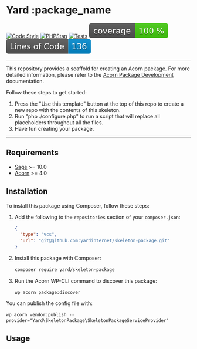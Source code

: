 # Yard :package_name

[![Code Style](https://github.com/yardinternet/skeleton-package/actions/workflows/format-php.yml/badge.svg?no-cache)](https://github.com/yardinternet/skeleton-package/actions/workflows/format-php.yml)
[![PHPStan](https://github.com/yardinternet/skeleton-package/actions/workflows/phpstan.yml/badge.svg?no-cache)](https://github.com/yardinternet/skeleton-package/actions/workflows/phpstan.yml)
[![Tests](https://github.com/yardinternet/skeleton-package/actions/workflows/run-tests.yml/badge.svg?no-cache)](https://github.com/yardinternet/skeleton-package/actions/workflows/run-tests.yml)
[![Code Coverage Badge](https://github.com/yardinternet/skeleton-package/blob/badges/coverage.svg)](https://github.com/yardinternet/skeleton-package/actions/workflows/badges.yml)
[![Lines of Code Badge](https://github.com/yardinternet/skeleton-package/blob/badges/lines-of-code.svg)](https://github.com/yardinternet/skeleton-package/actions/workflows/badges.yml)

<!--delete-->
---
This repository provides a scaffold for creating an Acorn package. For more detailed information, please refer to the [Acorn Package Development](https://roots.io/acorn/docs/package-development/) documentation.

Follow these steps to get started:

1. Press the "Use this template" button at the top of this repo to create a new repo with the contents of this skeleton.
2. Run "php ./configure.php" to run a script that will replace all placeholders throughout all the files.
3. Have fun creating your package.

---
<!--/delete-->

## Requirements

- [Sage](https://github.com/roots/sage) >= 10.0
- [Acorn](https://github.com/roots/acorn) >= 4.0

## Installation

To install this package using Composer, follow these steps:

1. Add the following to the `repositories` section of your `composer.json`:

    ```json
    {
      "type": "vcs",
      "url": "git@github.com:yardinternet/skeleton-package.git"
    }
    ```

2. Install this package with Composer:

    ```sh
    composer require yard/skeleton-package
    ```

3. Run the Acorn WP-CLI command to discover this package:

    ```shell
    wp acorn package:discover
    ```

You can publish the config file with:

```shell
wp acorn vendor:publish --provider="Yard\SkeletonPackage\SkeletonPackageServiceProvider"
```

## Usage

